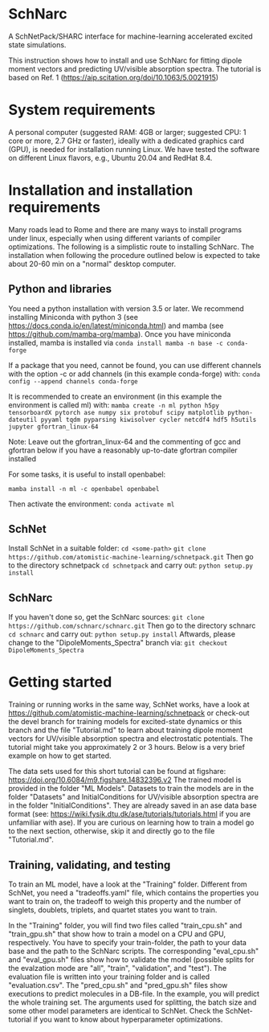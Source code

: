 # SchNarc
A SchNetPack/SHARC interface for machine-learning accelerated excited state simulations.

This instruction shows how to install and use SchNarc for fitting dipole moment vectors and predicting UV/visible absorption spectra. The tutorial is based on Ref. 1 (https://aip.scitation.org/doi/10.1063/5.0021915)


# System requirements
A personal computer (suggested RAM: 4GB or larger; suggested CPU: 1 core or more, 2.7 GHz or faster), ideally with a dedicated graphics card (GPU), is needed for installation running Linux. We have tested the software on different Linux flavors, e.g., Ubuntu 20.04 and RedHat 8.4.

# Installation and installation requirements
Many roads lead to Rome and there are many ways to install programs under linux, especially when using different variants of compiler optimizations. The following is a simplistic route to installing SchNarc. The installation when following the procedure outlined below is expected to take about 20-60 min on a "normal" desktop computer.

## Python and libraries
You need a python installation with version 3.5 or later.
We recommend installing Miniconda with python 3 (see https://docs.conda.io/en/latest/miniconda.html) and mamba (see https://github.com/mamba-org/mamba). Once you have miniconda installed, mamba is installed via 
``conda install mamba -n base -c conda-forge`` 

If a package that you need, cannot be found, you can use different channels with the option -c or add channels (in this example conda-forge) with:
``conda config --append channels conda-forge`` 

It is recommended to create an environment (in this example the environment is called ml) with:
``mamba create -n ml python h5py tensorboardX pytorch ase numpy six protobuf scipy matplotlib python-dateutil pyyaml tqdm pyparsing kiwisolver cycler netcdf4 hdf5 h5utils jupyter gfortran_linux-64`` 

Note: Leave out the gfortran_linux-64 and the commenting of gcc and gfortran below if you have a reasonably up-to-date gfortran compiler installed

For some tasks, it is useful to install openbabel:

``mamba install -n ml -c openbabel openbabel`` 

Then activate the environment:
``conda activate ml``   

## SchNet
Install SchNet in a suitable folder:
``cd <some-path>``
``git clone https://github.com/atomistic-machine-learning/schnetpack.git`` 
Then go to the directory schnetpack
``cd schnetpack`` 
and carry out:
``python setup.py install`` 

## SchNarc
If you haven't done so, get the SchNarc sources:
``git clone https://github.com/schnarc/schnarc.git`` 
Then go to the directory schnarc
``cd schnarc`` 
and carry out:
``python setup.py install`` 
Aftwards, please change to the "DipoleMoments_Spectra" branch via:
``git checkout DipoleMoments_Spectra`` 



# Getting started

Training or running works in the same way, SchNet works, have a look at https://github.com/atomistic-machine-learning/schnetpack or check-out the devel branch for training models for excited-state dynamics or this branch and the file "Tutorial.md" to learn about training dipole moment vectors for UV/visible absorption spectra and electrostatic potentials. The tutorial might take you approximately 2 or 3 hours. Below is a very brief example on how to get started.

The data sets used for this short tutorial can be found at figshare: https://doi.org/10.6084/m9.figshare.14832396.v2
The trained model is provided in the folder "ML Models". Datasets to train the models are in the folder "Datasets" and InitialConditions for UV/visible absorption spectra are in the folder "InitialConditions". They are already saved in an ase data base format (see: https://wiki.fysik.dtu.dk/ase/tutorials/tutorials.html if you are unfamiliar with ase). If you are curious on learning how to train a model go to the next section, otherwise, skip it and directly go to the file "Tutorial.md".

## Training, validating, and testing

To train an ML model, have a look at the "Training" folder. 
Different from SchNet, you need a "tradeoffs.yaml" file, which contains the properties you want to train on, the tradeoff to weigh this property and the number of singlets, doublets, triplets, and quartet states you want to train.

In the "Training" folder, you will find two files called "train_cpu.sh" and "train_gpu.sh" that show how to train a model on a CPU and GPU, respectively. You have to specify your train-folder, the path to your data base and the path to the SchNarc scripts. The corresponding "eval_cpu.sh" and "eval_gpu.sh" files show how to validate the model (possible splits for the evalzation mode are "all", "train", "validation", and "test"). The evaluation file is written into your training folder and is called "evaluation.csv". The "pred_cpu.sh" and "pred_gpu.sh" files show executions to predict molecules in a DB-file. In the example, you will predict the whole training set.
The arguments used for splitting, the batch size and some other model parameters are identical to SchNet. Check the SchNet-tutorial if you want to know about hyperparameter optimizations.


